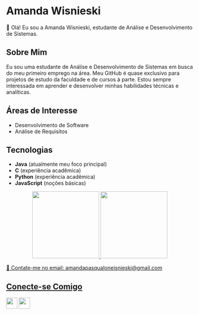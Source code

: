 
# Amanda Wisnieski

👋 Olá! Eu sou a Amanda Wisnieski, estudante de Análise e Desenvolvimento de Sistemas.

## Sobre Mim

Eu sou uma estudante de Análise e Desenvolvimento de Sistemas em busca do meu primeiro emprego na área. Meu GitHub é quase exclusivo para projetos de estudo da faculdade e de cursos à parte. Estou sempre interessada em aprender e desenvolver minhas habilidades técnicas e analíticas.

## Áreas de Interesse

- Desenvolvimento de Software
- Análise de Requisitos

## Tecnologias

- **Java** (atualmente meu foco principal)
- **C** (experiência acadêmica)
- **Python** (experiência acadêmica)
- **JavaScript** (noções básicas)
<div>
<div align="center">
  <a href="https://github.com/wisnieskii">
  <img height="180em" src="https://github-readme-stats.vercel.app/api?username=wisnieskii&show_icons=true&theme=panda&include_all_commits=true&count_private=true"/>
  <img height="180em" src="https://github-readme-stats.vercel.app/api/top-langs/?username=wisnieskii&layout=compact&langs_count=7&theme=panda"/>
</div>


<p>📧 Contate-me no email: amandapasqualoneisnieski@gmail.com
  
  ## Conecte-se Comigo

  <a href="https://www.instagram.com/wisnieski.amanda/" target="_blank"><img height="30em" src="https://github.com/wisnieskii/wisnieskii/assets/106274579/77447c9b-09a4-4b29-ab3e-a3e2d3110e00"></a>
  <a href="https://www.linkedin.com/in/amanda-wisnieski-b51072201/" target="_blank"><img height="30em" src="https://github.com/wisnieskii/wisnieskii/assets/106274579/e54fd3e2-f3bc-4976-8178-94b6d2a6d8da"></a> 
 
</div>

